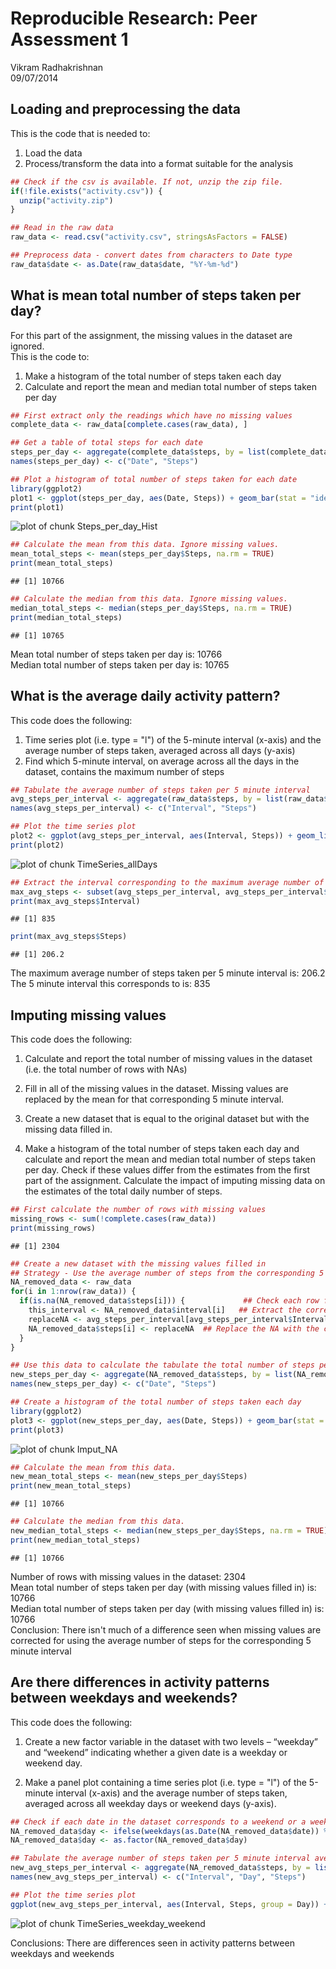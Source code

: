 # Reproducible Research: Peer Assessment 1
Vikram Radhakrishnan  
09/07/2014  

## Loading and preprocessing the data
This is the code that is needed to:

1. Load the data
2. Process/transform the data into a format suitable for the analysis


```r
## Check if the csv is available. If not, unzip the zip file.
if(!file.exists("activity.csv")) {
  unzip("activity.zip")
}

## Read in the raw data
raw_data <- read.csv("activity.csv", stringsAsFactors = FALSE)

## Preprocess data - convert dates from characters to Date type
raw_data$date <- as.Date(raw_data$date, "%Y-%m-%d")
```


## What is mean total number of steps taken per day?
For this part of the assignment, the missing values in the dataset are ignored.  
This is the code to:

1. Make a histogram of the total number of steps taken each day
2. Calculate and report the mean and median total number of steps taken per day


```r
## First extract only the readings which have no missing values
complete_data <- raw_data[complete.cases(raw_data), ]

## Get a table of total steps for each date
steps_per_day <- aggregate(complete_data$steps, by = list(complete_data$date), FUN = sum)
names(steps_per_day) <- c("Date", "Steps")

## Plot a histogram of total number of steps taken for each date
library(ggplot2)
plot1 <- ggplot(steps_per_day, aes(Date, Steps)) + geom_bar(stat = "identity", colour = "black", fill = "red") + labs(title = "Histogram of total number of steps taken each day")
print(plot1)
```

![plot of chunk Steps_per_day_Hist](./PA1_template_files/figure-html/Steps_per_day_Hist.png) 

```r
## Calculate the mean from this data. Ignore missing values.
mean_total_steps <- mean(steps_per_day$Steps, na.rm = TRUE)
print(mean_total_steps)
```

```
## [1] 10766
```

```r
## Calculate the median from this data. Ignore missing values.
median_total_steps <- median(steps_per_day$Steps, na.rm = TRUE)
print(median_total_steps)
```

```
## [1] 10765
```

Mean total number of steps taken per day is: 10766  
Median total number of steps taken per day is: 10765

## What is the average daily activity pattern?
This code does the following:

1. Time series plot (i.e. type = "l") of the 5-minute interval (x-axis) and the average number of steps taken, averaged across all days (y-axis)
2. Find which 5-minute interval, on average across all the days in the dataset, contains the maximum number of steps


```r
## Tabulate the average number of steps taken per 5 minute interval
avg_steps_per_interval <- aggregate(raw_data$steps, by = list(raw_data$interval), FUN = mean, na.rm = TRUE)
names(avg_steps_per_interval) <- c("Interval", "Steps")

## Plot the time series plot
plot2 <- ggplot(avg_steps_per_interval, aes(Interval, Steps)) + geom_line(colour = "blue") + labs(title = "Time series plot of average number of steps taken per 5 minute interval", x = "5 minute interval", y = "Average number of steps")
print(plot2)
```

![plot of chunk TimeSeries_allDays](./PA1_template_files/figure-html/TimeSeries_allDays.png) 

```r
## Extract the interval corresponding to the maximum average number of steps
max_avg_steps <- subset(avg_steps_per_interval, avg_steps_per_interval$Steps == max(avg_steps_per_interval$Steps))
print(max_avg_steps$Interval)
```

```
## [1] 835
```

```r
print(max_avg_steps$Steps)
```

```
## [1] 206.2
```
The maximum average number of steps taken per 5 minute interval is: 206.2  
The 5 minute interval this corresponds to is: 835

## Imputing missing values
This code does the following:

1. Calculate and report the total number of missing values in the dataset (i.e. the total number of rows with NAs)

2. Fill in all of the missing values in the dataset. Missing values are replaced by the mean for that corresponding 5 minute interval.

3. Create a new dataset that is equal to the original dataset but with the missing data filled in.

4. Make a histogram of the total number of steps taken each day and calculate and report the mean and median total number of steps taken per day. Check if these values differ from the estimates from the first part of the assignment. Calculate the impact of imputing missing data on the estimates of the total daily number of steps.


```r
## First calculate the number of rows with missing values
missing_rows <- sum(!complete.cases(raw_data))
print(missing_rows)
```

```
## [1] 2304
```

```r
## Create a new dataset with the missing values filled in
## Strategy - Use the average number of steps from the corresponding 5 minute interval
NA_removed_data <- raw_data
for(i in 1:nrow(raw_data)) {
  if(is.na(NA_removed_data$steps[i])) {             ## Check each row for NA
    this_interval <- NA_removed_data$interval[i]   ## Extract the corresponding 5 minute interval
    replaceNA <- avg_steps_per_interval[avg_steps_per_interval$Interval == this_interval, ]$Steps
    NA_removed_data$steps[i] <- replaceNA  ## Replace the NA with the corresponding average number of steps for that interval
  }
}

## Use this data to calculate the tabulate the total number of steps per day
new_steps_per_day <- aggregate(NA_removed_data$steps, by = list(NA_removed_data$date), FUN = sum)
names(new_steps_per_day) <- c("Date", "Steps")

## Create a histogram of the total number of steps taken each day
library(ggplot2)
plot3 <- ggplot(new_steps_per_day, aes(Date, Steps)) + geom_bar(stat = "identity", colour = "black", fill = "grey") + ggtitle(expression(atop("Histogram of total number of steps taken each day", atop(italic("Missing values filled in"), ""))))
print(plot3)
```

![plot of chunk Imput_NA](./PA1_template_files/figure-html/Imput_NA.png) 

```r
## Calculate the mean from this data.
new_mean_total_steps <- mean(new_steps_per_day$Steps)
print(new_mean_total_steps)
```

```
## [1] 10766
```

```r
## Calculate the median from this data.
new_median_total_steps <- median(new_steps_per_day$Steps, na.rm = TRUE)
print(new_median_total_steps)
```

```
## [1] 10766
```

Number of rows with missing values in the dataset: 2304  
Mean total number of steps taken per day (with missing values filled in) is: 10766  
Median total number of steps taken per day (with missing values filled in) is: 10766  
Conclusion: There isn't much of a difference seen when missing values are corrected for using the average number of steps for the corresponding 5 minute interval

## Are there differences in activity patterns between weekdays and weekends?
This code does the following:

1. Create a new factor variable in the dataset with two levels – “weekday” and “weekend” indicating whether a given date is a weekday or weekend day.

2. Make a panel plot containing a time series plot (i.e. type = "l") of the 5-minute interval (x-axis) and the average number of steps taken, averaged across all weekday days or weekend days (y-axis).


```r
## Check if each date in the dataset corresponds to a weekend or a weekday
NA_removed_data$day <- ifelse(weekdays(as.Date(NA_removed_data$date)) %in% c("Saturday", "Sunday"), "weekend", "weekday")
NA_removed_data$day <- as.factor(NA_removed_data$day)

## Tabulate the average number of steps taken per 5 minute interval averaged across weekdays and weekends 
new_avg_steps_per_interval <- aggregate(NA_removed_data$steps, by = list(NA_removed_data$interval, NA_removed_data$day), FUN = mean)
names(new_avg_steps_per_interval) <- c("Interval", "Day", "Steps")

## Plot the time series plot
ggplot(new_avg_steps_per_interval, aes(Interval, Steps, group = Day)) + geom_line(colour = "black") + ggtitle(expression(atop("Time series plot of average number of steps taken per 5 minute interval", atop(italic("Calculated across weekdays and weekends"), ""))))+ labs(x = "5 minute interval", y = "Average number of steps") + facet_grid(Day ~ .)
```

![plot of chunk TimeSeries_weekday_weekend](./PA1_template_files/figure-html/TimeSeries_weekday_weekend.png) 

Conclusions: There are differences seen in activity patterns between weekdays and weekends
